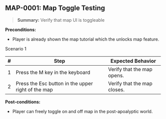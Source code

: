 ## **MAP-0001:** Map Toggle Testing  

> **Summary:** Verify that map UI is toggleable  <br>

**Preconditions:** 

- Player is already shown the map tutorial which the unlocks map feature.

Scenario 1 

 | \# | Step | Expected Behavior | 
 |----|------|-------------------| 
 |  1 |   Press the M key in the keyboard   | Verify that the map opens.   | 
 |  2 |   Press the Esc button in the upper right of the map   | Verify that the map closes.   |

**Post-conditions:**  

 - Player can freely toggle on and off map in the post-apoalyptic world.